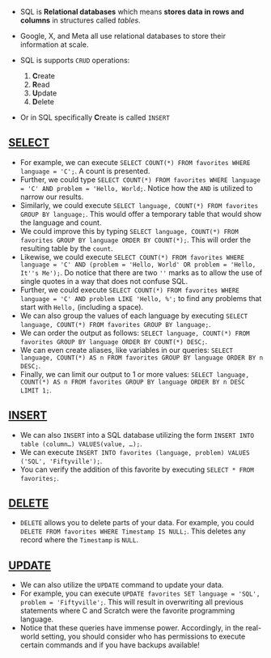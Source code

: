- SQL is **Relational databases** which means **stores data in rows and columns** in structures called _tables_.
- Google, X, and Meta all use relational databases to store their information at scale.

- SQL is supports `CRUD` operations:
	1. **C**reate
	2. **R**ead
	3. **U**pdate
	4. **D**elete

- Or in SQL specifically **C**reate is called `INSERT`

## [SELECT](https://cs50.harvard.edu/x/2025/notes/7/#select)

- For example, we can execute `SELECT COUNT(*) FROM favorites WHERE language = 'C';`. A count is presented.
- Further, we could type `SELECT COUNT(*) FROM favorites WHERE language = 'C' AND problem = 'Hello, World;`. Notice how the `AND` is utilized to narrow our results.
- Similarly, we could execute `SELECT language, COUNT(*) FROM favorites GROUP BY language;`. This would offer a temporary table that would show the language and count.
- We could improve this by typing `SELECT language, COUNT(*) FROM favorites GROUP BY language ORDER BY COUNT(*);`. This will order the resulting table by the `count`.
- Likewise, we could execute `SELECT COUNT(*) FROM favorites WHERE language = 'C' AND (problem = 'Hello, World' OR problem = 'Hello, It''s Me');`. Do notice that there are two `''` marks as to allow the use of single quotes in a way that does not confuse SQL.
- Further, we could execute `SELECT COUNT(*) FROM favorites WHERE language = 'C' AND problem LIKE 'Hello, %';` to find any problems that start with `Hello,` (including a space).
- We can also group the values of each language by executing `SELECT language, COUNT(*) FROM favorites GROUP BY language;`.
- We can order the output as follows: `SELECT language, COUNT(*) FROM favorites GROUP BY language ORDER BY COUNT(*) DESC;`.
- We can even create aliases, like variables in our queries: `SELECT language, COUNT(*) AS n FROM favorites GROUP BY language ORDER BY n DESC;`.
- Finally, we can limit our output to 1 or more values: `SELECT language, COUNT(*) AS n FROM favorites GROUP BY language ORDER BY n DESC LIMIT 1;`.

## [INSERT](https://cs50.harvard.edu/x/2025/notes/7/#insert)

- We can also `INSERT` into a SQL database utilizing the form `INSERT INTO table (column…) VALUES(value, …);`.
- We can execute `INSERT INTO favorites (language, problem) VALUES ('SQL', 'Fiftyville');`.
- You can verify the addition of this favorite by executing `SELECT * FROM favorites;`.

## [DELETE](https://cs50.harvard.edu/x/2025/notes/7/#delete)

- `DELETE` allows you to delete parts of your data. For example, you could `DELETE FROM favorites WHERE Timestamp IS NULL;`. This deletes any record where the `Timestamp` is `NULL`.

## [UPDATE](https://cs50.harvard.edu/x/2025/notes/7/#update)

- We can also utilize the `UPDATE` command to update your data.
- For example, you can execute `UPDATE favorites SET language = 'SQL', problem = 'Fiftyville';`. This will result in overwriting all previous statements where C and Scratch were the favorite programming language.
- Notice that these queries have immense power. Accordingly, in the real-world setting, you should consider who has permissions to execute certain commands and if you have backups available!
